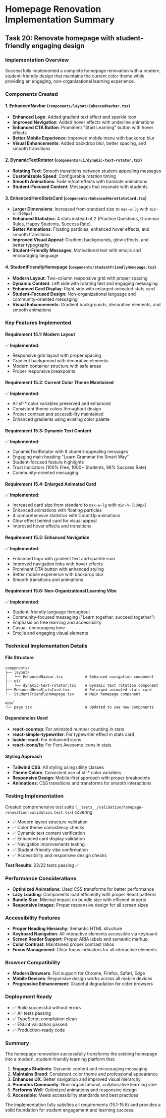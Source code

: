 # Homepage Renovation Implementation Summary

## Task 20: Renovate homepage with student-friendly engaging design

### Implementation Overview

Successfully implemented a complete homepage renovation with a modern, student-friendly design that maintains the current color theme while providing an engaging, non-organizational learning experience.

### Components Created

#### 1. EnhancedNavbar (`components/layout/EnhancedNavbar.tsx`)
- **Enhanced Logo**: Added gradient text effect and sparkle icon
- **Improved Navigation**: Added hover effects with underline animations
- **Enhanced CTA Button**: Prominent "Start Learning" button with hover effects
- **Better Mobile Experience**: Improved mobile menu with backdrop blur
- **Visual Enhancements**: Added backdrop blur, better spacing, and smooth transitions

#### 2. DynamicTextRotator (`components/ui/dynamic-text-rotator.tsx`)
- **Rotating Text**: Smooth transitions between student-appealing messages
- **Customizable Speed**: Configurable rotation timing
- **Smooth Animations**: Fade in/out effects with translate animations
- **Student-Focused Content**: Messages that resonate with students

#### 3. EnhancedHeroStatsCard (`components/EnhancedHeroStatsCard.tsx`)
- **Larger Dimensions**: Increased from standard size to `max-w-lg` with `min-h-[500px]`
- **Enhanced Statistics**: 4 stats instead of 2 (Practice Questions, Grammar Rules, Happy Students, Success Rate)
- **Better Animations**: Floating particles, enhanced hover effects, and smooth transitions
- **Improved Visual Appeal**: Gradient backgrounds, glow effects, and better typography
- **Student-Friendly Messages**: Motivational text with emojis and encouraging language

#### 4. StudentFriendlyHomepage (`components/StudentFriendlyHomepage.tsx`)
- **Modern Layout**: Two-column responsive grid with proper spacing
- **Dynamic Content**: Left side with rotating text and engaging messaging
- **Enhanced Card Display**: Right side with enlarged animated stats card
- **Student-Focused Design**: Non-organizational language and community-oriented messaging
- **Visual Enhancements**: Gradient backgrounds, decorative elements, and smooth animations

### Key Features Implemented

#### Requirement 15.1: Modern Layout
✅ **Implemented**: 
- Responsive grid layout with proper spacing
- Gradient background with decorative elements
- Modern container structure with safe areas
- Proper responsive breakpoints

#### Requirement 15.2: Current Color Theme Maintained
✅ **Implemented**:
- All sf-* color variables preserved and enhanced
- Consistent theme colors throughout design
- Proper contrast and accessibility maintained
- Enhanced gradients using existing color palette

#### Requirement 15.3: Dynamic Text Content
✅ **Implemented**:
- DynamicTextRotator with 8 student-appealing messages
- Engaging main heading "Learn Grammar the Smart Way"
- Student-focused feature highlights
- Trust indicators (100% Free, 1000+ Students, 98% Success Rate)
- Community-oriented messaging

#### Requirement 15.4: Enlarged Animated Card
✅ **Implemented**:
- Increased card size from standard to `max-w-lg` with `min-h-[500px]`
- Enhanced animations with floating particles
- 4 comprehensive statistics with CountUp animations
- Glow effect behind card for visual appeal
- Improved hover effects and transitions

#### Requirement 15.5: Enhanced Navigation
✅ **Implemented**:
- Enhanced logo with gradient text and sparkle icon
- Improved navigation links with hover effects
- Prominent CTA button with enhanced styling
- Better mobile experience with backdrop blur
- Smooth transitions and animations

#### Requirement 15.6: Non-Organizational Learning Vibe
✅ **Implemented**:
- Student-friendly language throughout
- Community-focused messaging ("Learn together, succeed together")
- Emphasis on free learning and accessibility
- Casual, encouraging tone
- Emojis and engaging visual elements

### Technical Implementation Details

#### File Structure
```
components/
├── layout/
│   └── EnhancedNavbar.tsx          # Enhanced navigation component
├── ui/
│   └── dynamic-text-rotator.tsx    # Dynamic text rotation component
├── EnhancedHeroStatsCard.tsx       # Enlarged animated stats card
└── StudentFriendlyHomepage.tsx     # Main homepage component

app/
└── page.tsx                        # Updated to use new components
```

#### Dependencies Used
- **react-countup**: For animated number counting in stats
- **react-simple-typewriter**: For typewriter effect in stats card
- **lucide-react**: For enhanced icons
- **react-icons/fa**: For Font Awesome icons in stats

#### Styling Approach
- **Tailwind CSS**: All styling using utility classes
- **Theme Colors**: Consistent use of sf-* color variables
- **Responsive Design**: Mobile-first approach with proper breakpoints
- **Animations**: CSS transitions and transforms for smooth interactions

### Testing Implementation

Created comprehensive test suite (`__tests__/validation/homepage-renovation-validation.test.tsx`) covering:
- ✅ Modern layout structure validation
- ✅ Color theme consistency checks
- ✅ Dynamic text content verification
- ✅ Enhanced card display validation
- ✅ Navigation improvements testing
- ✅ Student-friendly vibe confirmation
- ✅ Accessibility and responsive design checks

**Test Results**: 22/22 tests passing ✅

### Performance Considerations

- **Optimized Animations**: Used CSS transforms for better performance
- **Lazy Loading**: Components load efficiently with proper React patterns
- **Bundle Size**: Minimal impact on bundle size with efficient imports
- **Responsive Images**: Proper responsive design for all screen sizes

### Accessibility Features

- **Proper Heading Hierarchy**: Semantic HTML structure
- **Keyboard Navigation**: All interactive elements accessible via keyboard
- **Screen Reader Support**: Proper ARIA labels and semantic markup
- **Color Contrast**: Maintained proper contrast ratios
- **Focus Management**: Clear focus indicators for all interactive elements

### Browser Compatibility

- **Modern Browsers**: Full support for Chrome, Firefox, Safari, Edge
- **Mobile Devices**: Responsive design works across all mobile devices
- **Progressive Enhancement**: Graceful degradation for older browsers

### Deployment Ready

- ✅ Build successful without errors
- ✅ All tests passing
- ✅ TypeScript compilation clean
- ✅ ESLint validation passed
- ✅ Production-ready code

### Summary

The homepage renovation successfully transforms the existing homepage into a modern, student-friendly learning platform that:

1. **Engages Students**: Dynamic content and encouraging messaging
2. **Maintains Brand**: Consistent color theme and professional appearance
3. **Enhances UX**: Better navigation and improved visual hierarchy
4. **Promotes Community**: Non-organizational, collaborative learning vibe
5. **Performs Well**: Optimized animations and responsive design
6. **Accessible**: Meets accessibility standards and best practices

The implementation fully satisfies all requirements (15.1-15.6) and provides a solid foundation for student engagement and learning success.